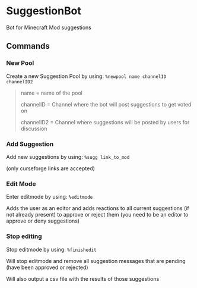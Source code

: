 # SuggestionBot

Bot for Minecraft Mod suggestions

## Commands
### New Pool
Create a new Suggestion Pool by using: 
`%newpool name channelID channelID2`
  
  > name = name of the pool
  >
  > channelID = Channel where the bot will post suggestions to get voted on
  >
  > channelID2 = Channel where suggestions will be posted by users for discussion
### Add Suggestion
Add new suggestions by using: 
`%sugg link_to_mod`

  (only curseforge links are accepted)
  
### Edit Mode
Enter editmode by using: 
`%editmode`

Adds the user as an editor and adds reactions to all current suggestions (if not already present) to approve or reject them
(you need to be an editor to approve or deny suggestions)

### Stop editing
Stop editmode by using: 
`%finishedit`

Will stop editmode and remove all suggestion messages that are pending (have been approved or rejected)

Will also output a csv file with the results of those suggestions


 
